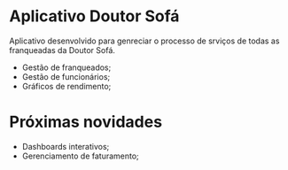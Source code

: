 # Aplicativo Doutor Sofá

Aplicativo desenvolvido para genreciar o processo de srviços de todas as franqueadas da Doutor Sofá.

  - Gestão de franqueados;
  - Gestão de funcionários;
  - Gráficos de rendimento;


# Próximas novidades

  - Dashboards interativos;
  - Gerenciamento de faturamento;


